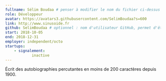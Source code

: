 ```yaml
---
fullname: Sélim Boudaa # penser à modifier le nom du fichier ci-dessus en prenom.nom.md ! 
role: Développeur
avatar: https://avatars3.githubusercontent.com/SelimBoudaa?s=600
link: http://www.sinusoide.fr
github: SelimBoudaa # optionnel : nom d'utilisateur GitHub, permet d'être ajouté automatiquement à l'organisation GitHub betagouv
start: 2018-10-05 
end: 2018-12-31 
employer: independent/octo
startups:
    - signalement:
            inactive
---
```


Écrit des autobiographies percutantes en moins de 200 caractères depuis 1900.
